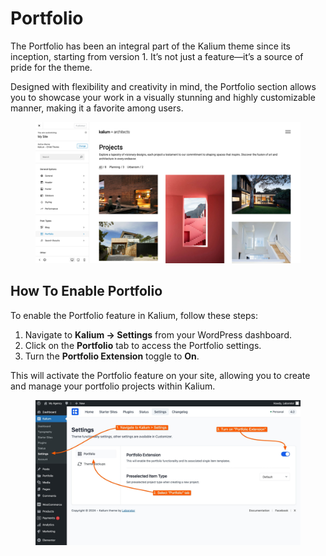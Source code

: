 # Portfolio

The Portfolio has been an integral part of the Kalium theme since its inception, starting from version 1. It’s not just a feature—it’s a source of pride for the theme.&#x20;

Designed with flexibility and creativity in mind, the Portfolio section allows you to showcase your work in a visually stunning and highly customizable manner, making it a favorite among users.

<figure><img src="../../.gitbook/assets/Portfolio Home.jpg" alt=""><figcaption></figcaption></figure>

## How To Enable Portfolio

To enable the Portfolio feature in Kalium, follow these steps:

1. Navigate to **Kalium -> Settings** from your WordPress dashboard.
2. Click on the **Portfolio** tab to access the Portfolio settings.
3. Turn the **Portfolio Extension** toggle to **On**.

This will activate the Portfolio feature on your site, allowing you to create and manage your portfolio projects within Kalium.

<figure><img src="../../.gitbook/assets/kalium-portfolio-extension.jpg" alt=""><figcaption></figcaption></figure>

